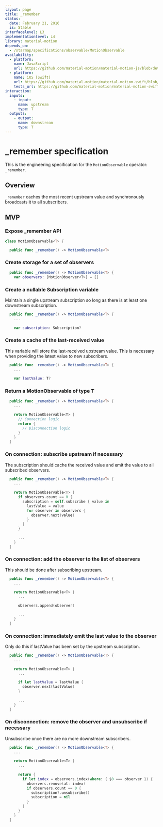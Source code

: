 ```yaml
---
layout: page
title: _remember
status:
  date: February 21, 2016
  is: Stable
interfacelevel: L3
implementationlevel: L4
library: material-motion
depends_on:
  - /starmap/specifications/observable/MotionObservable
availability:
  - platform:
    name: JavaScript
    url: https://github.com/material-motion/material-motion-js/blob/develop/packages/core/src/observables/MotionObservable.ts
  - platform:
    name: iOS (Swift)
    url: https://github.com/material-motion/material-motion-swift/blob/develop/src/operators/foundation/_remember.swift
    tests_url: https://github.com/material-motion/material-motion-swift/blob/develop/tests/unit/operator/foundation/_rememberTests.swift
interaction:
  inputs:
    - input:
      name: upstream
      type: T
  outputs:
    - output:
      name: downstream
      type: T
---
```


# _remember specification

This is the engineering specification for the `MotionObservable` operator: `_remember`.

## Overview

`_remember` caches the most recent upstream value and synchronously broadcasts it to all subscribers.

## MVP

### Expose _remember API

```swift
class MotionObservable<T> {

  public func _remember() -> MotionObservable<T>
```

### Create storage for a set of observers

```swift
  public func _remember() -> MotionObservable<T> {
    var observers: [MotionObserver<T>] = []
```

### Create a nullable Subscription variable

Maintain a single upstream subscription so long as there is at least one downstream
subscription.

```swift
  public func _remember() -> MotionObservable<T> {
    ...
    
    var subscription: Subscription?
```

### Create a cache of the last-received value

This variable will store the last-received upstream value. This is necessary when providing the
latest value to new subscribers.

```swift
  public func _remember() -> MotionObservable<T> {
    ...
    
    var lastValue: T?
```

### Return a MotionObservable of type T

```swift
  public func _remember() -> MotionObservable<T> {
    ...
    
    return MotionObservable<T> {
      // Connection logic
      return {
        // Disconnection logic
      }
    }
  }
```

### On connection: subscribe upstream if necessary

The subscription should cache the received value and emit the value to all subscribed observers.

```swift
  public func _remember() -> MotionObservable<T> {
    ...
    
    return MotionObservable<T> {
      if observers.count == 0 {
        subscription = self.subscribe { value in
          lastValue = value
          for observer in observers {
            observer.next(value)
          }
        }
      }
      
      ...
    }
  }
```

### On connection: add the observer to the list of observers

This should be done after subscribing upstream.

```swift
  public func _remember() -> MotionObservable<T> {
    ...
    
    return MotionObservable<T> {
      ...

      observers.append(observer)

      ...
    }
  }
```

### On connection: immediately emit the last value to the observer

Only do this if lastValue has been set by the upstream subscription.

```swift
  public func _remember() -> MotionObservable<T> {
    ...
    
    return MotionObservable<T> {
      ...

      if let lastValue = lastValue {
        observer.next(lastValue)
      }
      
      ...
    }
  }
```

### On disconnection: remove the observer and unsubscribe if necessary

Unsubscribe once there are no more downstream subscribers.

```swift
  public func _remember() -> MotionObservable<T> {
    ...
    
    return MotionObservable<T> {
      ...
      
      return {
        if let index = observers.index(where: { $0 === observer }) {
          observers.remove(at: index)
          if observers.count == 0 {
            subscription?.unsubscribe()
            subscription = nil
          }
        }
      }
    }
  }
```
